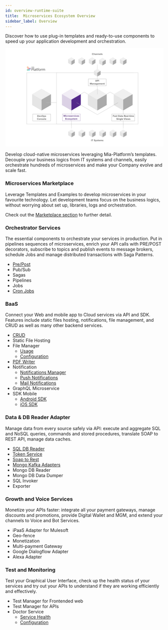 ```yaml
---
id: overview-runtime-suite
title:  Microservices Ecosystem Overview
sidebar_label: Overview
---
```

Discover how to use plug-in templates and ready-to-use components to speed up your application development and orchestration.

![image alt text](img/microservices_ecosystem.png)

Develop cloud-native microservices leveraging Mia-Platform’s templates. Decouple your business logics from IT systems and channels, easily orchestrate hundreds of microservices and make
your Company evolve and scale fast.

### Microservices Marketplace

Leverage Templates and Examples to develop microservices in your favourite technology. Let development teams focus on the business logics, without worrying about set up, libraries, logs and orchestration.

Check out the [Marketplace section](../marketplace/overview_marketplace) to further detail.

### Orchestrator Services

The essential components to orchestrate your services in production. Put in pipelines sequences of microservices, enrich your API
calls with PRE/POST decorators, subscribe to topics and publish events to message brokers, schedule Jobs and manage distributed transactions with Saga Patterns.

* [Pre/Post](microservice-gateway.md)
* Pub/Sub
* Sagas
* Pipelines
* Jobs
* [Cron Jobs](cron.md)

### BaaS

Connect your Web and mobile app to Cloud services via API and SDK.
Features include static files hosting, notifications, file management, and CRUD as well as many other backend services.

* [CRUD](crud-service.md)
* Static File Hosting
* File Manager
  * [Usage](files-service/usage.md)
  * [Configuration](files-service/usage.md)
* [PDF Writer](pdf-service.md)
* Notification
  * [Notifications Manager](notifications-manager.md)
  * [Push Notifications](push_notifications_platform_4.md)
  * [Mail Notifications](mail-notification.md)
* GraphQL Microservice
* SDK Mobile
  * [Android SDK](sdk_android.md)
  * [iOS SDK](sdk_ios.md)

### Data & DB Reader Adapter

Manage data from every source safely via API: execute and aggregate SQL and NoSQL queries, commands and stored procedures, translate SOAP to REST API, manage data caches.

* [SQL DB Reader](sql-reader.md)
* [Token Service](secure-data-exchange-service.md)
* [Soap to Rest](soap-to-rest.md)
* [Mongo Kafka Adapters](mongo2kafka.md)
* Mongo DB Reader
* Mongo DB Data Dumper
* SQL Invoker
* Exporter

### Growth and Voice Services

Monetize your APIs faster: integrate all your payment gateways, manage discounts and promotions, provide Digital Wallet and MGM, and extend your channels to Voice and Bot Services.

* iPaaS Adapter for Mulesoft
* Geo-fence
* Monetization
* Multi-payment Gateway
* Google Dialogflow Adapter
* Alexa Adapter

### Test and Monitoring

Test your Graphical User Interface, check up the health status of your services and try out your APIs to understand if they are working efficiently and effectively.

* Test Manager for Frontended web
* Test Manager for APIs
* Doctor Service
  * [Service Health](doctor-service/services_status.md)
  * [Configuration](doctor-service/configure_doctor_service.md)

